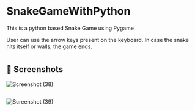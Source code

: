# SnakeGameWithPython
This is a python based Snake Game using Pygame

User can use the arrow keys present on the keyboard. In case the snake hits itself or walls, the game ends.
#
## 📸 Screenshots

![Screenshot (38)](https://user-images.githubusercontent.com/108352237/176667826-68e0f3b6-db61-4260-89a3-8817d0314b4b.png)
##

![Screenshot (39)](https://user-images.githubusercontent.com/108352237/176668049-39f2c655-8928-49ec-84d1-4e5d2f55a50c.png)

